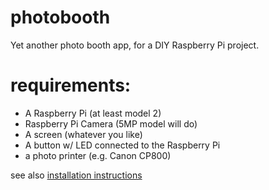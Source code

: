 # photobooth
Yet another photo booth app, for a DIY Raspberry Pi project.

# requirements:
 * A Raspberry Pi (at least model 2)
 * Raspberry Pi Camera (5MP model will do)
 * A screen (whatever you like)
 * A button w/ LED connected to the Raspberry Pi
 * a photo printer (e.g. Canon CP800)

see also [installation instructions](INSTALL.md) 
